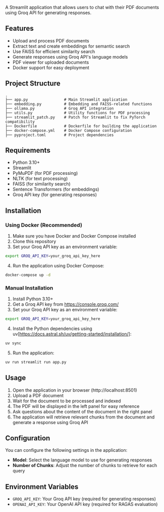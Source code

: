 A Streamlit application that allows users to chat with their PDF documents using Groq API for generating responses.

## Features

- Upload and process PDF documents
- Extract text and create embeddings for semantic search
- Use FAISS for efficient similarity search
- Generate responses using Groq API's language models
- PDF viewer for uploaded documents
- Docker support for easy deployment

## Project Structure

```
.
├── app.py                # Main Streamlit application
├── embedding.py          # Embedding and FAISS-related functions
├── ollama.py             # Groq API integration
├── utils.py              # Utility functions for PDF processing
├── streamlit_patch.py    # Patch for Streamlit to fix PyTorch compatibility
├── Dockerfile            # Dockerfile for building the application
├── docker-compose.yml    # Docker Compose configuration
├── pyproject.toml        # Project dependencies
```

## Requirements

- Python 3.10+
- Streamlit
- PyMuPDF (for PDF processing)
- NLTK (for text processing)
- FAISS (for similarity search)
- Sentence Transformers (for embeddings)
- Groq API key (for generating responses)

## Installation

### Using Docker (Recommended)

1. Make sure you have Docker and Docker Compose installed
2. Clone this repository
3. Set your Groq API key as an environment variable:

```bash
export GROQ_API_KEY=your_groq_api_key_here
```

4. Run the application using Docker Compose:

```bash
docker-compose up -d
```

### Manual Installation

1. Install Python 3.10+
2. Get a Groq API key from https://console.groq.com/
3. Set your Groq API key as an environment variable:

```bash
export GROQ_API_KEY=your_groq_api_key_here
```

4. Install the Python dependencies using uv[https://docs.astral.sh/uv/getting-started/installation/]:

```bash
uv sync
```

5. Run the application:

```bash
uv run streamlit run app.py
```

## Usage

1. Open the application in your browser (http://localhost:8501)
2. Upload a PDF document
3. Wait for the document to be processed and indexed
4. The PDF will be displayed in the left panel for easy reference
5. Ask questions about the content of the document in the right panel
6. The application will retrieve relevant chunks from the document and generate a response using Groq API

## Configuration

You can configure the following settings in the application:

- **Model**: Select the language model to use for generating responses
- **Number of Chunks**: Adjust the number of chunks to retrieve for each query

## Environment Variables

- `GROQ_API_KEY`: Your Groq API key (required for generating responses)
- `OPENAI_API_KEY`: Your OpenAI API key (required for RAGAS evaluation)

